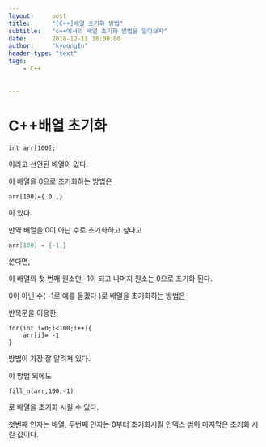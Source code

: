 ```yaml
---
layout:     post
title:      "[C++]배열 초기화 방법"
subtitle:   "c++에서의 배열 초기화 방법을 알아보자"
date:       2018-12-11 18:00:00
author:     "kyoungIn"
header-type: "text"
tags:
    - C++
    

---
```


# C++배열 초기화





```
int arr[100];
```

이라고 선언된 배열이 있다.

이 배열을 0으로 초기화하는 방법은

```
arr[100]={ 0 ,}
```

이 있다.

만약 배열을 0이 아닌 수로 초기화하고 싶다고 

```cpp
arr[100] = {-1,}
```

쓴다면, 

이 배열의 첫 번째 원소만 -1이 되고 나머지 원소는 0으로 초기화 된다.



0이 아닌 수( -1로 예를 들겠다 )로 배열을 초기화하는 방법은

반복문을 이용한

```
for(int i=0;i<100;i++){
    arr[i]= -1
}
```

방법이 가장 잘 알려져 있다.

이 방법 외에도

```
fill_n(arr,100,-1)
```

로 배열을 초기화 시킬 수 있다.

첫번째 인자는 배열, 두번째 인자는 0부터 초기화시킬 인덱스 범위,마지막은 초기화 시킬 값이다.

